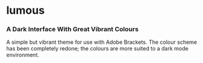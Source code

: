 # lumous
### A Dark Interface With Great Vibrant Colours

A simple but vibrant theme for use with Adobe Brackets. The colour scheme has been completely redone; the colours are more suited to a dark mode environment.